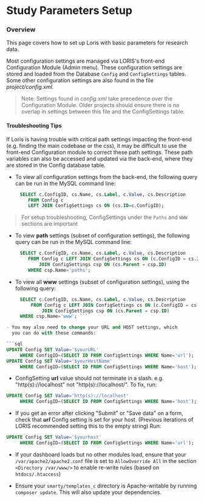 # Study Parameters Setup

### Overview

This page covers how to set up Loris with basic parameters for
research data.

Most configuration settings are managed via LORIS's front-end
Configuration Module (Admin menu). These configuration settings are
stored and loaded from the Database `Config` and `ConfigSettings`
tables. Some other configuration settings are also found in the
file _project/config.xml_.

> Note: Settings found in _config.xml_ take precedence over the
  Configuration Module.  Older projects should ensure there is no
  overlap in settings between this file and the ConfigSettings
  table.


#### Troubleshooting Tips

If Loris is having trouble with critical path settings impacting
the front-end (e.g. finding the main codebase or the css), it
may be difficult to use the front-end Configuration module to
correct these path settings.  These path variables can also be
accessed and updated via the back-end, where they are stored in
the Config database table.

- To view all configuration settings from the back-end, the following
  query can be run in the MySQL command line:

```sql
     SELECT c.ConfigID, cs.Name, cs.Label, c.Value, cs.Description
        FROM Config c
        LEFT JOIN ConfigSettings cs ON (cs.ID=c.ConfigID);
```

> For setup troubleshooting, ConfigSettings under the `Paths` and
  `WWW` sections are important


- To view **path** settings (subset of configuration settings),
  the following query can be run in the MySQL command line:

```sql
     SELECT c.ConfigID, cs.Name, cs.Label, c.Value, cs.Description
        FROM Config c LEFT JOIN ConfigSettings cs ON (c.ConfigID = cs.ID)
            JOIN ConfigSettings csp ON (cs.Parent = csp.ID)
        WHERE csp.Name='paths';
```

- To view all **www** settings (subset of configuration settings),
  using the following query:

```sql
     SELECT c.ConfigID, cs.Name, cs.Label, c.Value, cs.Description
         FROM Config c LEFT JOIN ConfigSettings cs ON (c.ConfigID = cs.ID)
             JOIN ConfigSettings csp ON (cs.Parent = csp.ID)
     WHERE csp.Name='www'; ```

- You may also need to change your URL and HOST settings, which
  you can do with these commands:

```sql
UPDATE Config SET Value='$yourURL'
     WHERE ConfigID=(SELECT ID FROM ConfigSettings WHERE Name='url');
UPDATE Config SET Value='$yourHostName'
     WHERE ConfigID=(SELECT ID FROM ConfigSettings WHERE Name='host');
```

- ConfigSetting **url** value should not terminate in a slash.
  e.g. "http(s)://localhost" not "http(s)://localhost/". To fix,
  run:

```sql
UPDATE Config SET Value='http(s)://localhost'
     WHERE ConfigID=(SELECT ID FROM ConfigSettings WHERE Name='host');
```

- If you get an error after clicking "Submit" or "Save data" on a
  form, check that ***url*** Config setting is set for your host.
  (Previous iterations of LORIS recommended setting this to the empty
  string)  Run:

```sql
UPDATE Config SET Value='$yourhost'
     WHERE ConfigID=(SELECT ID FROM ConfigSettings WHERE Name='url');
```

- If your dashboard loads but no other modules load, ensure that
  your `/var/apache2/apache2.conf` file is set to `AllowOverride
  All` in the section `<Directory /var/www/>` to enable re-write
  rules (based on `htdocs/.htaccess`)

- Ensure your `smarty/templates_c` directory is Apache-writable
  by running `composer update`. This will also update your dependencies.
